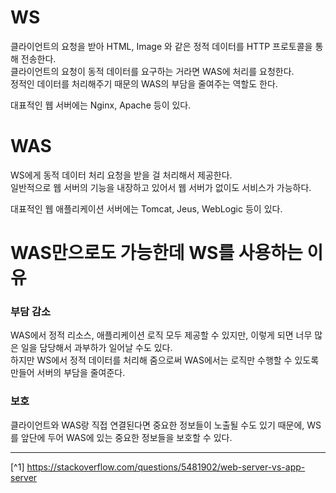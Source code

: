 # WS
클라이언트의 요청을 받아 HTML, Image 와 같은 정적 데이터를 HTTP 프로토콜을 통해 전송한다.<br>
클라이언트의 요청이 동적 데이터를 요구하는 거라면 WAS에 처리를 요청한다.<br>
정적인 데이터를 처리해주기 때문의 WAS의 부담을 줄여주는 역할도 한다.

대표적인 웹 서버에는 Nginx, Apache 등이 있다.

# WAS
WS에게 동적 데이터 처리 요청을 받을 걸 처리해서 제공한다.<br>
일반적으로 웹 서버의 기능을 내장하고 있어서 웹 서버가 없이도 서비스가 가능하다.

대표적인 웹 애플리케이션 서버에는 Tomcat, Jeus, WebLogic 등이 있다.

# WAS만으로도 가능한데 WS를 사용하는 이유
### 부담 감소
WAS에서 정적 리소스, 애플리케이션 로직 모두 제공할 수 있지만, 이렇게 되면 너무 많은 일을 담당해서 과부하가 일어날 수도 있다.<br> 
하지만 WS에서 정적 데이터를 처리해 줌으로써 WAS에서는 로직만 수행할 수 있도록 만들어 서버의 부담을 줄여준다.

### 보호
클라이언트와 WAS랑 직접 연결된다면 중요한 정보들이 노출될 수도 있기 때문에, WS를 앞단에 두어 WAS에 있는 중요한 정보들을 보호할 수 있다.

---

[^1] https://stackoverflow.com/questions/5481902/web-server-vs-app-server
